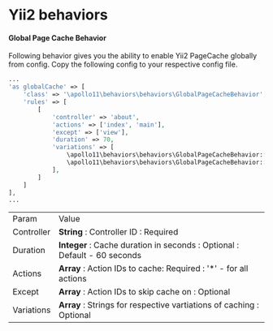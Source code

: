 # Yii2 behaviors


#### Global Page Cache Behavior

Following behavior gives you the ability to enable Yii2 PageCache globally 
from config. Copy the following config to your respective config file. 
```php
...
'as globalCache' => [
    'class' => '\apollo11\behaviors\behaviors\GlobalPageCacheBehavior',
    'rules' => [
        [
            'controller' => 'about',
            'actions' => ['index', 'main'],
            'except' => ['view'],
            'duration' => 70,
            'variations' => [
                \apollo11\behaviors\behaviors\GlobalPageCacheBehavior::VARIATION_BY_LANGUAGE,
                \apollo11\behaviors\behaviors\GlobalPageCacheBehavior::VARIATION_BY_URL,
            ],
        ]
    ]
],
...
``` 

<table>
<tr>
<td>Param</td>
<td>Value</td>
</tr>
<tr>
<td>Controller</td>
<td><b>String</b> : Controller ID : Required</td>
<tr>
<tr>
<td>Duration</td>
<td><b>Integer</b> : Cache duration in seconds : Optional : Default - 60 seconds</td>
<tr>
<tr>
<td>Actions</td>
<td><b>Array</b> : Action IDs to cache: Required : '*' - for all actions</td>
<tr>
<tr>
<td>Except</td>
<td><b>Array</b> : Action IDs to skip cache on : Optional </td>
<tr>
<tr>
<td>Variations</td>
<td><b>Array</b> : Strings for respective vartiations of caching : Optional</td>
<tr>
</table>

